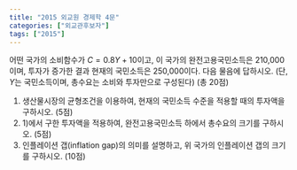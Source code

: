 ```yaml
---
title: "2015 외교원 경제학 4문"
categories: ["외교관후보자"]
tags: ["2015"]
---
```


어떤 국가의 소비함수가 $C=0.8Y+10$이고, 이 국가의 완전고용국민소득은 210,000이며, 투자가 증가한 결과 현재의 국민소득은 250,000이다. 다음 물음에 답하시오. (단, $Y$는 국민소득이며, 총수요는 소비와 투자만으로 구성된다) (총 20점)

1) 생산물시장의 균형조건을 이용하여, 현재의 국민소득 수준을 적용할 때의 투자액을 구하시오. (5점)  
2) 1)에서 구한 투자액을 적용하여, 완전고용국민소득 하에서 총수요의 크기를 구하시오. (5점)  
3) 인플레이션 갭(inflation gap)의 의미를 설명하고, 위 국가의 인플레이션 갭의 크기를 구하시오. (10점)
